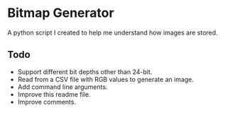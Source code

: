 # Bitmap Generator
A python script I created to help me understand how images are stored.

## Todo
- Support different bit depths other than 24-bit.
- Read from a CSV file with RGB values to generate an image.
- Add command line arguments.
- Improve this readme file.
- Improve comments.
